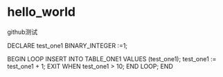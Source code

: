 # hello_world
github测试

 DECLARE 
  test_one1 	BINARY_INTEGER :=1;
  
  BEGIN 
  LOOP
   INSERT INTO TABLE_ONE1 VALUES (test_one1);
   test_one1 := test_one1 + 1;
   EXIT WHEN test_one1 > 10;
   END LOOP;
   END

